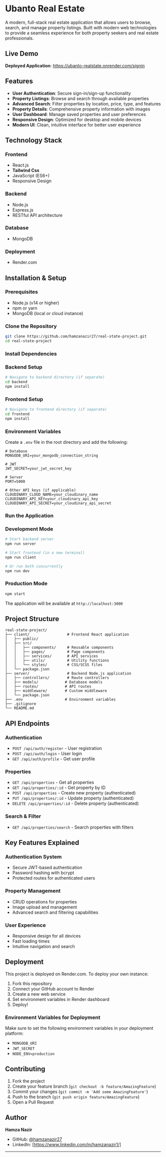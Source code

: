 # Ubanto Real Estate

A modern, full-stack real estate application that allows users to browse, search, and manage property listings. Built with modern web technologies to provide a seamless experience for both property seekers and real estate professionals.

## Live Demo

**Deployed Application**: https://ubanto-realstate.onrender.com/signin

## Features

- **User Authentication**: Secure sign-in/sign-up functionality
- **Property Listings**: Browse and search through available properties
- **Advanced Search**: Filter properties by location, price, type, and features
- **Property Details**: Comprehensive property information with images
- **User Dashboard**: Manage saved properties and user preferences
- **Responsive Design**: Optimized for desktop and mobile devices
- **Modern UI**: Clean, intuitive interface for better user experience

## Technology Stack

### Frontend

- React.js
- **Tailwind Css**
- JavaScript (ES6+)
- Responsive Design

### Backend

- Node.js
- Express.js
- RESTful API architecture

### Database

- MongoDB

### Deployment

- Render.com

## Installation & Setup

### Prerequisites

- Node.js (v14 or higher)
- npm or yarn
- MongoDB (local or cloud instance)

### Clone the Repository

```bash
git clone https://github.com/hamzanazir27/real-state-project.git
cd real-state-project

```

### Install Dependencies

### Backend Setup

```bash
# Navigate to backend directory (if separate)
cd backend
npm install

```

### Frontend Setup

```bash
# Navigate to frontend directory (if separate)
cd frontend
npm install

```

### Environment Variables

Create a `.env` file in the root directory and add the following:

```
# Database
MONGODB_URI=your_mongodb_connection_string

# JWT
JWT_SECRET=your_jwt_secret_key

# Server
PORT=5000

# Other API keys (if applicable)
CLOUDINARY_CLOUD_NAME=your_cloudinary_name
CLOUDINARY_API_KEY=your_cloudinary_api_key
CLOUDINARY_API_SECRET=your_cloudinary_api_secret

```

### Run the Application

### Development Mode

```bash
# Start backend server
npm run server

# Start frontend (in a new terminal)
npm run client

# Or run both concurrently
npm run dev

```

### Production Mode

```bash
npm start

```

The application will be available at `http://localhost:3000`

## Project Structure

```
real-state-project/
├── client/                 # Frontend React application
│   ├── public/
│   ├── src/
│   │   ├── components/     # Reusable components
│   │   ├── pages/          # Page components
│   │   ├── services/       # API services
│   │   ├── utils/          # Utility functions
│   │   └── styles/         # CSS/SCSS files
│   └── package.json
├── server/                 # Backend Node.js application
│   ├── controllers/        # Route controllers
│   ├── models/            # Database models
│   ├── routes/            # API routes
│   ├── middleware/        # Custom middleware
│   └── package.json
├── .env                   # Environment variables
├── .gitignore
└── README.md

```

## API Endpoints

### Authentication

- `POST /api/auth/register` - User registration
- `POST /api/auth/login` - User login
- `GET /api/auth/profile` - Get user profile

### Properties

- `GET /api/properties` - Get all properties
- `GET /api/properties/:id` - Get property by ID
- `POST /api/properties` - Create new property (authenticated)
- `PUT /api/properties/:id` - Update property (authenticated)
- `DELETE /api/properties/:id` - Delete property (authenticated)

### Search & Filter

- `GET /api/properties/search` - Search properties with filters

## Key Features Explained

### Authentication System

- Secure JWT-based authentication
- Password hashing with bcrypt
- Protected routes for authenticated users

### Property Management

- CRUD operations for properties
- Image upload and management
- Advanced search and filtering capabilities

### User Experience

- Responsive design for all devices
- Fast loading times
- Intuitive navigation and search

## Deployment

This project is deployed on Render.com. To deploy your own instance:

1. Fork this repository
2. Connect your GitHub account to Render
3. Create a new web service
4. Set environment variables in Render dashboard
5. Deploy!

### Environment Variables for Deployment

Make sure to set the following environment variables in your deployment platform:

- `MONGODB_URI`
- `JWT_SECRET`
- `NODE_ENV=production`

## Contributing

1. Fork the project
2. Create your feature branch (`git checkout -b feature/AmazingFeature`)
3. Commit your changes (`git commit -m 'Add some AmazingFeature'`)
4. Push to the branch (`git push origin feature/AmazingFeature`)
5. Open a Pull Request

## Author

**Hamza Nazir**

- GitHub: [@hamzanazir27](https://github.com/hamzanazir27)
- LinkedIn: [https://www.linkedin.com/in/hamzanazir1/]

---

